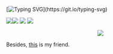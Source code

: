 [![Typing SVG](https://readme-typing-svg.herokuapp.com?font=Fira+Code&size=40&duration=2000&pause=1200&color=66CCFF&center=true&vCenter=true&repeat=true&width=1400&height=60&lines=Hi+there!+I'm+fish%2Ca+senior+high+school+student+from+China.)](https://git.io/typing-svg)

![](https://img.shields.io/badge/Tool-NeoVim-blue)![](https://img.shields.io/badge/Tool-VsCode-blue)  ![](https://img.shields.io/badge/Learning-Python-orange) ![](https://img.shields.io/badge/Grade-10-purple)

<p align="center">
  <a href="https://github.com/nya-sec">
    <img src="https://github-readme-stats-eight-theta.vercel.app/api?username=fish-acct&show_icons=true&theme=algolia&include_all_commits=true&count_private=true&hide=prs,issues"/>
  </a>
</p>

Besides, [this](Https://github.com/nya-main) is my friend.
